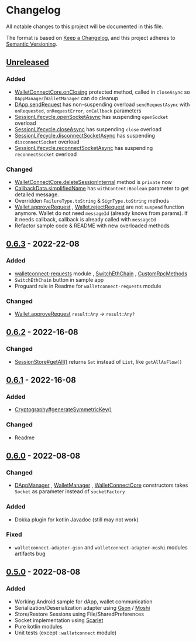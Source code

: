 # Changelog

All notable changes to this project will be documented in this file.

The format is based on [Keep a Changelog](https://keepachangelog.com/en/1.0.0/), and this project adheres
to [Semantic Versioning](https://semver.org/spec/v2.0.0.html).

## [Unreleased]

### Added

- [WalletConnectCore.onClosing](walletconnect/src/main/java/walletconnect/WalletConnectCore.kt) protected method, called
  in `closeAsync` so `DAppManager`/`WalletManager` can do cleanup
- [DApp.sendRequest](walletconnect-core/src/main/java/walletconnect/core/DApp.kt) has non-suspending
  overload `sendRequestAsync` with `onRequested`, `onRequestError`, `onCallback` parameters
- [SessionLifecycle.openSocketAsync](walletconnect-core/src/main/java/walletconnect/core/session/SessionLifecycle.kt)
  has suspending `openSocket` overload
- [SessionLifecycle.closeAsync](walletconnect-core/src/main/java/walletconnect/core/session/SessionLifecycle.kt)
  has suspending `close` overload
- [SessionLifecycle.disconnectSocketAsync](walletconnect-core/src/main/java/walletconnect/core/session/SessionLifecycle.kt)
  has suspending `disconnectSocket` overload
- [SessionLifecycle.reconnectSocketAsync](walletconnect-core/src/main/java/walletconnect/core/session/SessionLifecycle.kt)
  has suspending `reconnectSocket` overload

### Changed

- [WalletConnectCore.deleteSessionInternal](walletconnect/src/main/java/walletconnect/WalletConnectCore.kt) method
  is `private` now
- [CallbackData.simplifiedName](walletconnect-core/src/main/java/walletconnect/core/session/callback/CallbackData.kt)
  has `withContent:Boolean` parameter to get detailed message.
- Overridden `FailureType.toString` & `SignType.toString` methods
- [Wallet.approveRequest](walletconnect-core/src/main/java/walletconnect/core/Wallet.kt)
  , [Wallet.rejectRequest](walletconnect-core/src/main/java/walletconnect/core/Wallet.kt) are not `suspend` function
  anymore. Wallet do not need `messageId` (already knows from params). If it needs callback, callback is already called
  with `messageId`
- Refactor sample code & README with new overloaded methods

## [0.6.3] - 2022-22-08

### Added

- [walletconnect-requests](walletconnect-requests) module
  , [SwitchEthChain](walletconnect-requests/src/main/java/walletconnect/requests/wallet/SwitchEthChain.kt)
  , [CustomRpcMethods](walletconnect-requests/src/main/java/walletconnect/requests/CustomRpcMethods.kt)
- `SwitchEthChain` button in sample app
- Proguard rule in Readme for `walletconnect-requests` module

### Changed

- [Wallet.approveRequest](walletconnect-core/src/main/java/walletconnect/core/Wallet.kt) `result:Any` -> `result:Any?`

## [0.6.2] - 2022-16-08

### Changed

- [SessionStore#getAll()](walletconnect-core/src/main/java/walletconnect/core/session_state/SessionStore.kt)
  returns `Set` instead of `List`, like `getAllAsFlow()`

## [0.6.1] - 2022-16-08

### Added

- [Cryptography#generateSymmetricKey()](walletconnect-core/src/main/java/walletconnect/core/cryptography/Cryptography.kt)

### Changed

- Readme

## [0.6.0] - 2022-08-08

### Changed

- [DAppManager](walletconnect/src/main/java/walletconnect/DAppManager.kt)
  , [WalletManager](walletconnect/src/main/java/walletconnect/WalletManager.kt)
  , [WalletConnectCore](walletconnect/src/main/java/walletconnect/WalletConnectCore.kt) constructors takes `Socket` as
  parameter instead of `socketFactory`

### Added

- Dokka plugin for kotlin Javadoc (still may not work)

### Fixed

- `walletconnect-adapter-gson` and `walletconnect-adapter-moshi` modules artifacts bug

## [0.5.0] - 2022-08-08

### Added

- Working Android sample for dApp, wallet communication
- Serialization/Deserialization adapter using [Gson](https://github.com/google/gson)
  / [Moshi](https://github.com/square/moshi)
- Store/Restore Sessions using File/SharedPreferences
- Socket implementation using [Scarlet](https://github.com/tinder/scarlet)
- Pure kotlin modules
- Unit tests (except `:walletconnect` module)

[Unreleased]: https://github.com/jemshit/walletconnect/compare/main...develop

[0.6.3]: https://github.com/jemshit/walletconnect/compare/0.6.2..0.6.3

[0.6.2]: https://github.com/jemshit/walletconnect/compare/0.6.1..0.6.2

[0.6.1]: https://github.com/jemshit/walletconnect/compare/0.6.0..0.6.1

[0.6.0]: https://github.com/jemshit/walletconnect/compare/0.5.0..0.6.0

[0.5.0]: https://github.com/jemshit/walletconnect/releases/tag/0.5.0